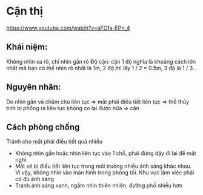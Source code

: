 # Cận thị

<https://www.youtube.com/watch?v=aFOfa-EPn_4>

## Khái niệm:

Không nhìn xa rõ, chỉ nhìn gần rõ
Độ cận: cận 1 độ nghĩa là khoảng cách lớn nhất mà bạn có thể nhìn rõ nhất là 1m, 2 độ thì lấy 1 / 2 = 0.5m, 3 độ là 1 / 3...

## Nguyên nhân:

Do nhìn gần và chăm chú liên tục => mắt phải điều tiết liên tục => thể thủy tinh bị phồng ra liên tục không co lại được nữa => cận

## Cách phòng chống

Tránh cho mắt phải điều tiết quá nhiều
- Không nhìn gần hoặc nhìn liên tục vào 1 chỗ, phải đứng dậy đi lại để mắt nghỉ
- Mắt sẽ bị điều tiết liên tục trong môi trường nhiều ánh sáng khác nhau. Vì vậy, không nhìn vào màn hình trong phòng tối. Khu vực làm việc phải có đủ ánh sáng
- Tránh ánh sáng xanh, ngắm nhìn thiên nhiên, đường phố nhiều hơn
